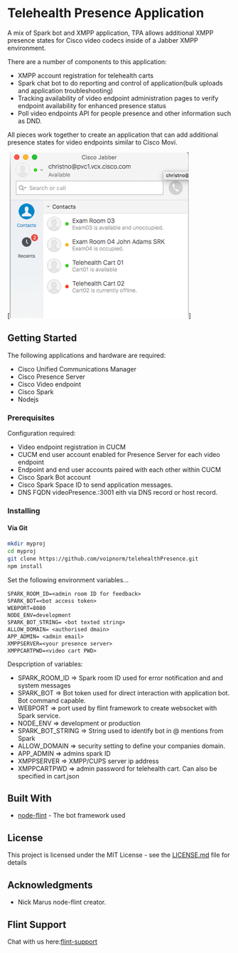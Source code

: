 # Telehealth Presence Application

A mix of Spark bot and XMPP application, TPA allows additional XMPP presence states for Cisco video codecs inside of a Jabber XMPP environment.

There are a number of components to this application:
* XMPP account registration for telehealth carts
* Spark chat bot to do reporting and control of application(bulk uploads and application troubleshooting)
* Tracking availability of video endpoint administration pages to verify endpoint availability for enhanced presence status
* Poll video endpoints API for people presence and other information such as DND.

All pieces work together to create an application that can add additional presence states for video endpoints similar to Cisco Movi.

[![Jabber Endpoint presence](/img/jabberPresence.png?raw=true)]

## Getting Started

The following applications and hardware are required:

* Cisco Unified Communications Manager
* Cisco Presence Server
* Cisco Video endpoint
* Cisco Spark
* Nodejs

### Prerequisites

Configuration required:

* Video endpoint registration in CUCM
* CUCM end user account enabled for Presence Server for each video endpoint
* Endpoint and end user accounts paired with each other within CUCM
* Cisco Spark Bot account
* Cisco Spark Space ID to send application messages.
* DNS FQDN videoPresence.<your domain>:3001 eith via DNS record or host record.

### Installing

#### Via Git
```bash
mkdir myproj
cd myproj
git clone https://github.com/voipnorm/telehealthPresence.git
npm install
```

Set the following environment variables...

```
SPARK_ROOM_ID=<admin room ID for feedback>
SPARK_BOT=<bot access token>
WEBPORT=8080
NODE_ENV=development
SPARK_BOT_STRING= <bot texted string>
ALLOW_DOMAIN= <authorised dmain>
APP_ADMIN= <admin email> 
XMPPSERVER=<your presence server>
XMPPCARTPWD=<video cart PWD>

```
Despcription of variables:
* SPARK_ROOM_ID => Spark room ID used for error notification and and system messages
* SPARK_BOT => Bot token used for direct interaction with application bot. Bot command capable.
* WEBPORT => port used by flint framework to create websocket with Spark service.
* NODE_ENV => development or production
* SPARK_BOT_STRING => String used to identify bot in @ mentions from Spark 
* ALLOW_DOMAIN => security setting to define your companies domain.
* APP_ADMIN => admins spark ID
* XMPPSERVER => XMPP/CUPS server ip address
* XMPPCARTPWD => admin password for telehealth cart. Can also be specified in cart.json

## Built With

* [node-flint](https://github.com/flint-bot/flint) - The bot framework used

## License

This project is licensed under the MIT License - see the [LICENSE.md](LICENSE.md) file for details

## Acknowledgments

* Nick Marus node-flint creator.

## Flint Support

Chat with us here:[flint-support](https://eurl.io/#rkwLEq4fZ)